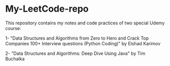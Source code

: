# My-LeetCode-repo
This repository contains my notes and code practices of two special Udemy course: 

  1- "Data Structures and Algorithms from Zero to Hero and Crack Top Companies 100+ Interview questions (Python Coding)" by Elshad Karimov
  
  2- "Data Structures and Algorithms: Deep Dive Using Java" by Tim Buchalka
  
